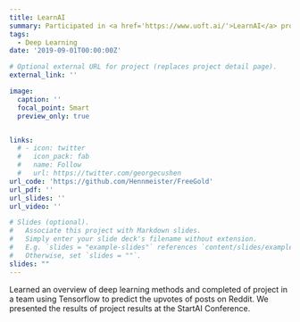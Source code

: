 ```yaml
---
title: LearnAI
summary: Participated in <a href='https://www.uoft.ai/'>LearnAI</a> program at UofT <br> Presented final project at StartAI Conference
tags:
  - Deep Learning
date: '2019-09-01T00:00:00Z'

# Optional external URL for project (replaces project detail page).
external_link: ''

image:
  caption: ''
  focal_point: Smart
  preview_only: true


links:
  # - icon: twitter
  #   icon_pack: fab
  #   name: Follow
  #   url: https://twitter.com/georgecushen
url_code: 'https://github.com/Hennmeister/FreeGold'
url_pdf: ''
url_slides: ''
url_video: ''

# Slides (optional).
#   Associate this project with Markdown slides.
#   Simply enter your slide deck's filename without extension.
#   E.g. `slides = "example-slides"` references `content/slides/example-slides.md`.
#   Otherwise, set `slides = ""`.
slides: ""
---
```


Learned an overview of deep learning methods and completed of project in a team using Tensorflow to predict the upvotes of posts on Reddit.
We presented the results of project results at the StartAI Conference.